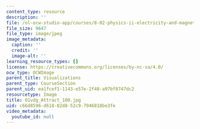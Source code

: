 ```yaml
---
content_type: resource
description: ''
file: /ol-ocw-studio-app/courses/8-02-physics-ii-electricity-and-magnetism-spring-2007/c66d8596d61882d852c97946818be3fe_01vdg_Attract_100.jpg
file_size: 9647
file_type: image/jpeg
image_metadata:
  caption: ''
  credit: ''
  image-alt: ''
learning_resource_types: []
license: https://creativecommons.org/licenses/by-nc-sa/4.0/
ocw_type: OCWImage
parent_title: Visualizations
parent_type: CourseSection
parent_uid: ea1fcef1-1143-e57e-2f48-a97bf8747dc2
resourcetype: Image
title: 01vdg_Attract_100.jpg
uid: c66d8596-d618-82d8-52c9-7946818be3fe
video_metadata:
  youtube_id: null
---
```

